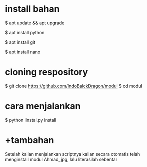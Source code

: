# install bahan
$ apt update && apt upgrade 

$ apt install python

$ apt install git

$ apt install nano

# cloning respository
$ git clone https://github.com/IndoBalckDragon/modul
$ cd modul

# cara menjalankan
$ python iinstal.py install

# +tambahan
Setelah kalian menjalankan scriptnya kalian secara otomatis 
telah menginstall modul Ahmad_jpg, lalu literasilah sebentar


